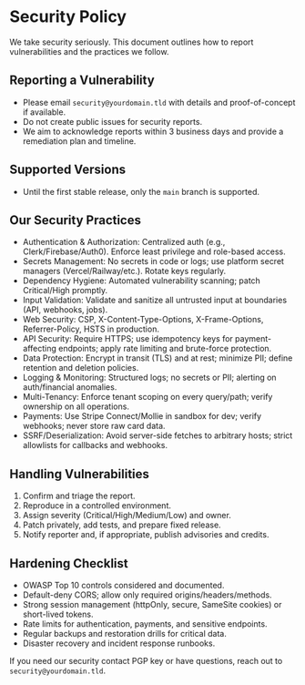 # Security Policy

We take security seriously. This document outlines how to report vulnerabilities and the practices we follow.

## Reporting a Vulnerability
- Please email `security@yourdomain.tld` with details and proof-of-concept if available.
- Do not create public issues for security reports.
- We aim to acknowledge reports within 3 business days and provide a remediation plan and timeline.

## Supported Versions
- Until the first stable release, only the `main` branch is supported.

## Our Security Practices
- Authentication & Authorization: Centralized auth (e.g., Clerk/Firebase/Auth0). Enforce least privilege and role-based access.
- Secrets Management: No secrets in code or logs; use platform secret managers (Vercel/Railway/etc.). Rotate keys regularly.
- Dependency Hygiene: Automated vulnerability scanning; patch Critical/High promptly.
- Input Validation: Validate and sanitize all untrusted input at boundaries (API, webhooks, jobs).
- Web Security: CSP, X-Content-Type-Options, X-Frame-Options, Referrer-Policy, HSTS in production.
- API Security: Require HTTPS; use idempotency keys for payment-affecting endpoints; apply rate limiting and brute-force protection.
- Data Protection: Encrypt in transit (TLS) and at rest; minimize PII; define retention and deletion policies.
- Logging & Monitoring: Structured logs; no secrets or PII; alerting on auth/financial anomalies.
- Multi-Tenancy: Enforce tenant scoping on every query/path; verify ownership on all operations.
- Payments: Use Stripe Connect/Mollie in sandbox for dev; verify webhooks; never store raw card data.
- SSRF/Deserialization: Avoid server-side fetches to arbitrary hosts; strict allowlists for callbacks and webhooks.

## Handling Vulnerabilities
1. Confirm and triage the report.
2. Reproduce in a controlled environment.
3. Assign severity (Critical/High/Medium/Low) and owner.
4. Patch privately, add tests, and prepare fixed release.
5. Notify reporter and, if appropriate, publish advisories and credits.

## Hardening Checklist
- OWASP Top 10 controls considered and documented.
- Default-deny CORS; allow only required origins/headers/methods.
- Strong session management (httpOnly, secure, SameSite cookies) or short-lived tokens.
- Rate limits for authentication, payments, and sensitive endpoints.
- Regular backups and restoration drills for critical data.
- Disaster recovery and incident response runbooks.

If you need our security contact PGP key or have questions, reach out to `security@yourdomain.tld`.
